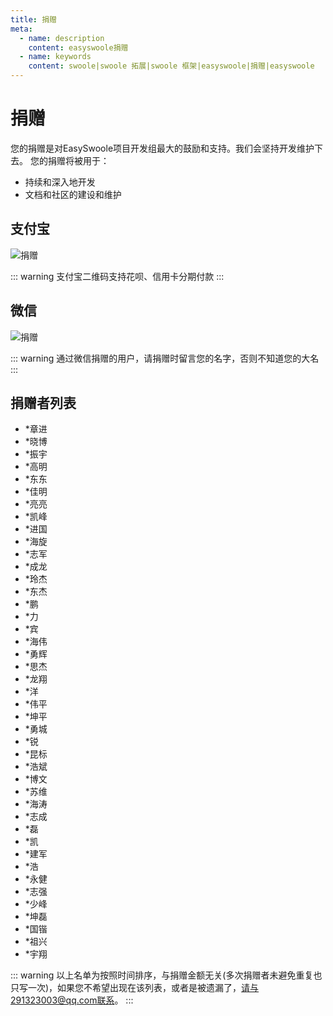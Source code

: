 ```yaml
---
title: 捐赠
meta:
  - name: description
    content: easyswoole捐赠
  - name: keywords
    content: swoole|swoole 拓展|swoole 框架|easyswoole|捐赠|easyswoole
---
```


# 捐赠
您的捐赠是对EasySwoole项目开发组最大的鼓励和支持。我们会坚持开发维护下去。 您的捐赠将被用于：

  - 持续和深入地开发
  - 文档和社区的建设和维护
## 支付宝
![捐赠](/Images/Passage/donate.png)
 
::: warning 
 支付宝二维码支持花呗、信用卡分期付款
:::

## 微信
![捐赠](/Images/Passage/wx_donate.png)


::: warning 
 通过微信捐赠的用户，请捐赠时留言您的名字，否则不知道您的大名
:::

## 捐赠者列表
- *章进
- *晓博
- *振宇
- *高明
- *东东
- *佳明
- *亮亮
- *凯峰
- *进国
- *海旋
- *志军
- *成龙
- *玲杰
- *东杰
- *鹏
- *力
- *宾
- *海伟
- *勇辉
- *思杰
- *龙翔
- *洋
- *伟平
- *坤平
- *勇城
- *锐
- *昆标
- *浩斌
- *博文
- *苏维
- *海涛
- *志成
- *磊
- *凯
- *建军
- *浩
- *永健
- *志强
- *少峰
- *坤磊
- *国锴
- *祖兴
- *宇翔



::: warning 
 以上名单为按照时间排序，与捐赠金额无关(多次捐赠者未避免重复也只写一次)，如果您不希望出现在该列表，或者是被遗漏了，请与291323003@qq.com联系。
:::
